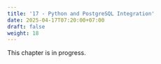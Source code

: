 ```yaml
---
title: '17 - Python and PostgreSQL Integration'
date: 2025-04-17T07:20:00+07:00
draft: false
weight: 18
---
```


This chapter is in progress.
